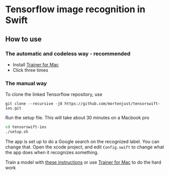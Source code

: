 # Tensorflow image recognition in Swift



## How to use

### The automatic and codeless way - recommended
 * Install <a href="http://github.com/mortenjust/trainer-mac">Trainer for Mac</a>
 * Click three times


### The manual way 

To clone the linked Tensorflow repository, use
```
git clone --recursive -j8 https://github.com/mortenjust/tensorswift-ios.git
```

Run the setup file. This will take about 30 minutes on a Macbook pro
```bash
cd tensorswift-ios
./setup.sh
```
The app is set up to do a Google search on the recognized label. You can change that. Open the xcode project, and edit `Config.swift` to change what the app does when it recognizes something.

Train a model with <a href="https://www.tensorflow.org/how_tos/image_retraining/">these instructions</a> or use <a href="http://github.com/mortenjust/trainer-mac">Trainer for Mac</a> to do the hard work
